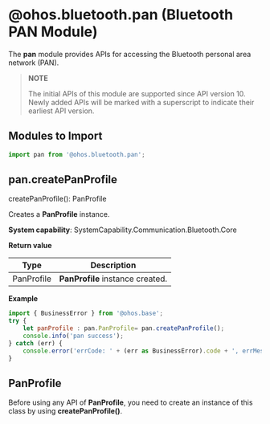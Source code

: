 # @ohos.bluetooth.pan (Bluetooth PAN Module)

The **pan** module provides APIs for accessing the Bluetooth personal area network (PAN).

> **NOTE**
>
> The initial APIs of this module are supported since API version 10. Newly added APIs will be marked with a superscript to indicate their earliest API version.



## Modules to Import

```js
import pan from '@ohos.bluetooth.pan';
```


## pan.createPanProfile

createPanProfile(): PanProfile

Creates a **PanProfile** instance.

**System capability**: SystemCapability.Communication.Bluetooth.Core

**Return value**

| Type                           | Description        |
| ----------------------------- | ---------- |
| PanProfile | **PanProfile** instance created.|

**Example**

```js
import { BusinessError } from '@ohos.base';
try {
    let panProfile : pan.PanProfile= pan.createPanProfile();
    console.info('pan success');
} catch (err) {
    console.error('errCode: ' + (err as BusinessError).code + ', errMessage: ' + (err as BusinessError).message);
}
```


## PanProfile

Before using any API of **PanProfile**, you need to create an instance of this class by using **createPanProfile()**.
